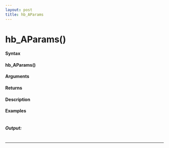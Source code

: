 ```yaml
---
layout: post
title: hb_AParams
---
```


# hb_AParams()


#### Syntax

#### hb_AParams()

#### Arguments

#### Returns

#### Description

#### Examples

```

```

##### Output:

```

```

---